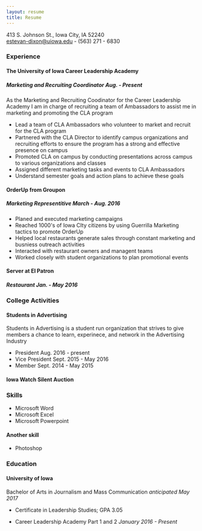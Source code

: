 ```yaml
---
layout: resume
title: Resume
---
```

413 S. Johnson St., Iowa City, IA 52240  
[estevan-dixon@uiowa.edu](mailto:estevan-dixon@uiowa.edu) - (563) 271 - 6830

### Experience

#### The University of Iowa Career Leadership Academy

##### Marketing and Recruiting Coordinator *Aug. - Present*

As the Marketing and Recruiting Coodinator for the Career Leadership Academy I am in charge of recruiting a team of Ambassadors to assist me in marketing and promoting the CLA program    

* Lead a team of CLA Ambassadors who volunteer to market and recruit for the CLA program
* Partnered with the CLA Director to identify campus organizations and recruiting efforts to ensure the program has a strong and effective presence on campus
* Promoted CLA on campus by conducting presentations across campus to various organizations and classes
* Assigned different marketing tasks and events to CLA Ambassadors 
* Understand semester goals and action plans to achieve these goals

#### OrderUp from Groupon 

##### Marketing Representitive *March - Aug. 2016* 

* Planed and executed marketing campaigns  
* Reached 1000's of Iowa CIty citizens by using Guerrilla Marketing tactics to promote OrderUp
* Helped local restaurants generate sales through constant marketing and busniess outreach activities
* Interacted with restaurant owners and managent teams
* Worked closely with student organizations to plan promotional events 



#### Server at El Patron

##### Restaurant *Jan. - May 2016*
 


### College Activities

#### Students in Advertising
Students in Advertising is a student run organization that strives to give members a chance to learn, experinece, and network in the Advertising Industry

* President Aug. 2016 - present
* Vice President Sept. 2015 - May 2016
* Member  Sept. 2014 - May 2015


#### Iowa Watch Silent Auction


### Skills
* Microsoft Word
* Microsoft Excel
* Microsoft Powerpoint

#### Another skill
* Photoshop

### Education

#### University of Iowa
Bachelor of Arts in Journalism and Mass Communication *anticipated May 2017* 

* Certificate in Leadership Studies; GPA 3.05

* Career Leadership Academy Part 1 and 2 *January 2016 - Present*
